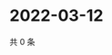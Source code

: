 # 2022-03-12

共 0 条

<!-- BEGIN WEIBO -->
<!-- 最后更新时间 Sat Mar 12 2022 07:00:40 GMT+0800 (China Standard Time) -->

<!-- END WEIBO -->
